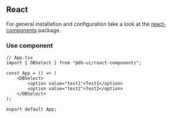 ## React

For general installation and configuration take a look at the [react-components](https://www.npmjs.com/package/@db-ui/react-components) package.

### Use component

```tsx App.tsx
// App.tsx
import { DBSelect } from "@db-ui/react-components";

const App = () => (
	<DBSelect>
		<option value="test1">Test1</option>
		<option value="test2">Test2</option>
	</DBSelect>
);

export default App;
```
